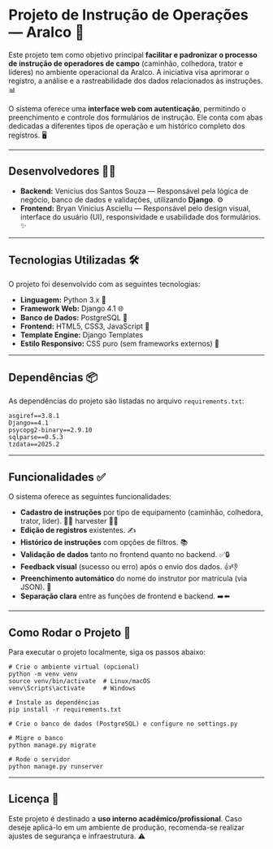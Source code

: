 <h1>Projeto de Instrução de Operações — Aralco 📝</h1>

<p>Este projeto tem como objetivo principal <b>facilitar e padronizar o processo de instrução de operadores de campo</b> (caminhão, colhedora, trator e líderes) no ambiente operacional da Aralco. A iniciativa visa aprimorar o registro, a análise e a rastreabilidade dos dados relacionados às instruções. 📊</p>

<p>O sistema oferece uma <b>interface web com autenticação</b>, permitindo o preenchimento e controle dos formulários de instrução. Ele conta com abas dedicadas a diferentes tipos de operação e um histórico completo dos registros. 🖥️</p>

<hr>

<h2>Desenvolvedores 🧑‍💻</h2>

<ul>
    <li><b>Backend:</b> Venicius dos Santos Souza — Responsável pela lógica de negócio, banco de dados e validações, utilizando <b>Django</b>. ⚙️</li>
    <li><b>Frontend:</b> Bryan Vinicius Asciellu — Responsável pelo design visual, interface do usuário (UI), responsividade e usabilidade dos formulários. ✨</li>
</ul>

<hr>

<h2>Tecnologias Utilizadas 🛠️</h2>

<p>O projeto foi desenvolvido com as seguintes tecnologias:</p>

<ul>
    <li><b>Linguagem:</b> Python 3.x 🐍</li>
    <li><b>Framework Web:</b> Django 4.1 🌐</li>
    <li><b>Banco de Dados:</b> PostgreSQL 🐘</li>
    <li><b>Frontend:</b> HTML5, CSS3, JavaScript 🎨</li>
    <li><b>Template Engine:</b> Django Templates</li>
    <li><b>Estilo Responsivo:</b> CSS puro (sem frameworks externos) 📱</li>
</ul>

<hr>

<h2>Dependências 📦</h2>

<p>As dependências do projeto são listadas no arquivo <code>requirements.txt</code>:</p>

<pre><code class="language-txt">asgiref==3.8.1
Django==4.1
psycopg2-binary==2.9.10
sqlparse==0.5.3
tzdata==2025.2
</code></pre>

<hr>

<h2>Funcionalidades ✅</h2>

<p>O sistema oferece as seguintes funcionalidades:</p>

<ul>
    <li><b>Cadastro de instruções</b> por tipo de equipamento (caminhão, colhedora, trator, líder). 🚛🚜 harvester 👨‍✈️</li>
    <li><b>Edição de registros</b> existentes. ✍️</li>
    <li><b>Histórico de instruções</b> com opções de filtros. 📚</li>
    <li><b>Validação de dados</b> tanto no frontend quanto no backend. ✅🔒</li>
    <li><b>Feedback visual</b> (sucesso ou erro) após o envio dos dados. 👍👎</li>
    <li><b>Preenchimento automático</b> do nome do instrutor por matrícula (via JSON). 📝</li>
    <li><b>Separação clara</b> entre as funções de frontend e backend. ➡️⬅️</li>
</ul>

<hr>

<h2>Como Rodar o Projeto 🚀</h2>

<p>Para executar o projeto localmente, siga os passos abaixo:</p>

<pre><code class="language-bash"># Crie o ambiente virtual (opcional)
python -m venv venv
source venv/bin/activate  # Linux/macOS
venv\Scripts\activate     # Windows

# Instale as dependências
pip install -r requirements.txt

# Crie o banco de dados (PostgreSQL) e configure no settings.py

# Migre o banco
python manage.py migrate

# Rode o servidor
python manage.py runserver
</code></pre>

<hr>

<h2>Licença 📄</h2>

<p>Este projeto é destinado a <b>uso interno acadêmico/profissional</b>. Caso deseje aplicá-lo em um ambiente de produção, recomenda-se realizar ajustes de segurança e infraestrutura. ⚠️</p>
